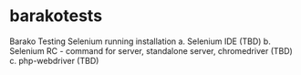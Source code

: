 # barakotests
Barako Testing
Selenium running installation
a. Selenium IDE (TBD)
b. Selenium RC - command for server, standalone server, chromedriver (TBD)
c. php-webdriver (TBD)

